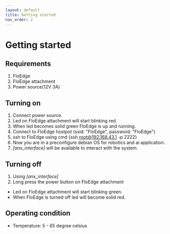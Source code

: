 ```yaml
---
layout: default
title: Getting started
nav_order: 2
---
```

# Getting started

## Requirements
1. FloEdge
2. FloEdge attachment
3. Power source(12V 3A)

## Turning on
1. Connect power source.
2. Led on FloEdge attachment will start blinking red.
3. When led becomes solid green FloEdge is up and running.
4. Connect to FloEdge hostpot (ssid: "FloEdge", password: "FloEdge")
5. ssh to FloEdge using cmd {ssh root@192.168.43.1 -p 2222}
6. Now you are in a preconfigure debian OS for robotics and ai application.
7. *[anx_interface]* will be available to interact with the system.

## Turning off
1. Using *[anx_interface]*
2. Long press the power button on FloEdge attachment
  - Led on FloEdge attachment will start blinking green.
  - When FloEdge is turned off led will become solid red.

## Operating condition
- Temperature: 5 - 65 degree celsius
